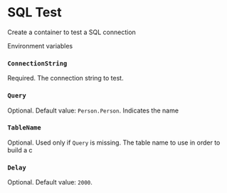 SQL Test
============================

Create a container to test a SQL connection

Environment variables


### `ConnectionString`
Required.
The connection string to test.

### `Query`
Optional. Default value: `Person.Person`.
Indicates the name 

### `TableName`
Optional.
Used only if `Query` is missing.
The table name to use in order to build a c

### `Delay`
Optional. Default value: `2000`.